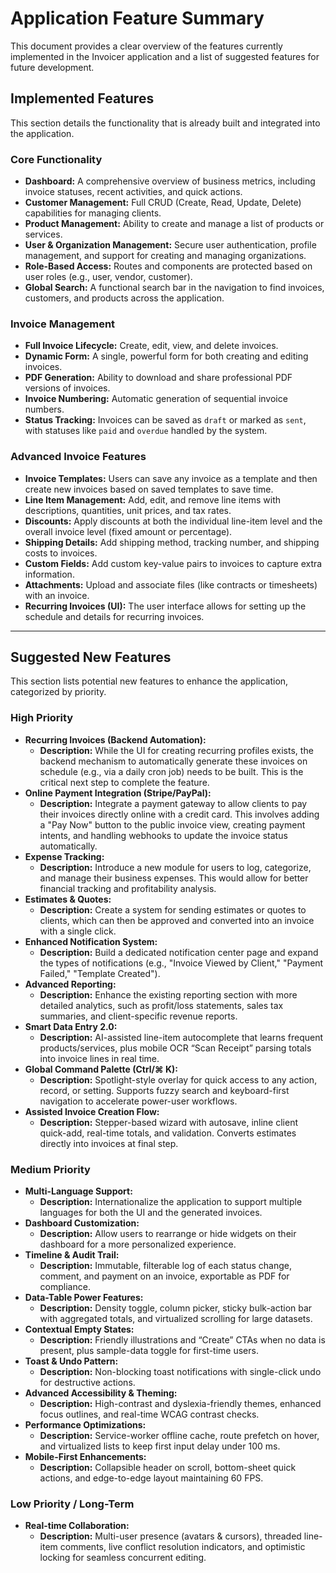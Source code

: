 # Application Feature Summary

This document provides a clear overview of the features currently implemented in the Invoicer application and a list of suggested features for future development.

## Implemented Features

This section details the functionality that is already built and integrated into the application.

### Core Functionality
- **Dashboard:** A comprehensive overview of business metrics, including invoice statuses, recent activities, and quick actions.
- **Customer Management:** Full CRUD (Create, Read, Update, Delete) capabilities for managing clients.
- **Product Management:** Ability to create and manage a list of products or services.
- **User & Organization Management:** Secure user authentication, profile management, and support for creating and managing organizations.
- **Role-Based Access:** Routes and components are protected based on user roles (e.g., user, vendor, customer).
- **Global Search:** A functional search bar in the navigation to find invoices, customers, and products across the application.

### Invoice Management
- **Full Invoice Lifecycle:** Create, edit, view, and delete invoices.
- **Dynamic Form:** A single, powerful form for both creating and editing invoices.
- **PDF Generation:** Ability to download and share professional PDF versions of invoices.
- **Invoice Numbering:** Automatic generation of sequential invoice numbers.
- **Status Tracking:** Invoices can be saved as `draft` or marked as `sent`, with statuses like `paid` and `overdue` handled by the system.

### Advanced Invoice Features
- **Invoice Templates:** Users can save any invoice as a template and then create new invoices based on saved templates to save time.
- **Line Item Management:** Add, edit, and remove line items with descriptions, quantities, unit prices, and tax rates.
- **Discounts:** Apply discounts at both the individual line-item level and the overall invoice level (fixed amount or percentage).
- **Shipping Details:** Add shipping method, tracking number, and shipping costs to invoices.
- **Custom Fields:** Add custom key-value pairs to invoices to capture extra information.
- **Attachments:** Upload and associate files (like contracts or timesheets) with an invoice.
- **Recurring Invoices (UI):** The user interface allows for setting up the schedule and details for recurring invoices.

---

## Suggested New Features

This section lists potential new features to enhance the application, categorized by priority.

### High Priority
- **Recurring Invoices (Backend Automation):**
  - **Description:** While the UI for creating recurring profiles exists, the backend mechanism to automatically generate these invoices on schedule (e.g., via a daily cron job) needs to be built. This is the critical next step to complete the feature.
- **Online Payment Integration (Stripe/PayPal):**
  - **Description:** Integrate a payment gateway to allow clients to pay their invoices directly online with a credit card. This involves adding a "Pay Now" button to the public invoice view, creating payment intents, and handling webhooks to update the invoice status automatically.
- **Expense Tracking:**
  - **Description:** Introduce a new module for users to log, categorize, and manage their business expenses. This would allow for better financial tracking and profitability analysis.
- **Estimates & Quotes:**
  - **Description:** Create a system for sending estimates or quotes to clients, which can then be approved and converted into an invoice with a single click.
- **Enhanced Notification System:**
  - **Description:** Build a dedicated notification center page and expand the types of notifications (e.g., "Invoice Viewed by Client," "Payment Failed," "Template Created").
- **Advanced Reporting:**
  - **Description:** Enhance the existing reporting section with more detailed analytics, such as profit/loss statements, sales tax summaries, and client-specific revenue reports.
- **Smart Data Entry 2.0:**
  - **Description:** AI-assisted line-item autocomplete that learns frequent products/services, plus mobile OCR “Scan Receipt” parsing totals into invoice lines in real time.
- **Global Command Palette (Ctrl/⌘ K):**
  - **Description:** Spotlight-style overlay for quick access to any action, record, or setting. Supports fuzzy search and keyboard-first navigation to accelerate power-user workflows.
- **Assisted Invoice Creation Flow:**
  - **Description:** Stepper-based wizard with autosave, inline client quick-add, real-time totals, and validation. Converts estimates directly into invoices at final step.

### Medium Priority
- **Multi-Language Support:**
  - **Description:** Internationalize the application to support multiple languages for both the UI and the generated invoices.
- **Dashboard Customization:**
  - **Description:** Allow users to rearrange or hide widgets on their dashboard for a more personalized experience.
- **Timeline & Audit Trail:**
  - **Description:** Immutable, filterable log of each status change, comment, and payment on an invoice, exportable as PDF for compliance.
- **Data-Table Power Features:**
  - **Description:** Density toggle, column picker, sticky bulk-action bar with aggregated totals, and virtualized scrolling for large datasets.
- **Contextual Empty States:**
  - **Description:** Friendly illustrations and “Create” CTAs when no data is present, plus sample-data toggle for first-time users.
- **Toast & Undo Pattern:**
  - **Description:** Non-blocking toast notifications with single-click undo for destructive actions.
- **Advanced Accessibility & Theming:**
  - **Description:** High-contrast and dyslexia-friendly themes, enhanced focus outlines, and real-time WCAG contrast checks.
- **Performance Optimizations:**
  - **Description:** Service-worker offline cache, route prefetch on hover, and virtualized lists to keep first input delay under 100 ms.
- **Mobile-First Enhancements:**
  - **Description:** Collapsible header on scroll, bottom-sheet quick actions, and edge-to-edge layout maintaining 60 FPS.

### Low Priority / Long-Term
- **Real-time Collaboration:**
  - **Description:** Multi-user presence (avatars & cursors), threaded line-item comments, live conflict resolution indicators, and optimistic locking for seamless concurrent editing.